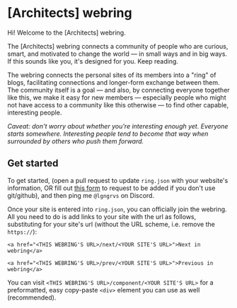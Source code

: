 # [Architects] webring

Hi! Welcome to the [Architects] webring.

The [Architects] webring connects a community of people who are curious, smart, and motivated to change the world — in small ways and in big ways. If this sounds like you, it's designed for you. Keep reading.

The webring connects the personal sites of its members into a "ring" of blogs, facilitating connections and longer-form exchange between them. The community itself is a goal — and also, by connecting everyone together like this, we make it easy for new members — especially people who might not have access to a community like this otherwise — to find other capable, interesting people. 

*Caveat: don't worry about whether you're interesting enough yet. Everyone starts somewhere. Interesting people tend to become that way when surrounded by others who push them forward.*

## Get started

To get started, (open a pull request to update `ring.json` with your website's information, OR fill out [this form](https://forms.gle/7HMFzwRjA1tAczK16) to request to be added if you don't use git/github), and then ping me `@lgngrvs` on Discord.

Once your site is entered into `ring.json`, you can officially join the webring. All you need to do is add links to your site with the url as follows, substituting <url> for your site's url (without the URL scheme, i.e. remove the `https://`): 

`<a href="<THIS WEBRING'S URL>/next/<YOUR SITE'S URL>">Next in webring</a>`

`<a href="<THIS WEBRING'S URL>/prev/<YOUR SITE'S URL>">Previous in webring</a>`

You can visit `<THIS WEBRING'S URL>/component/<YOUR SITE'S URL>` for a preformatted, easy copy-paste `<div>` element you can use as well (recommended).